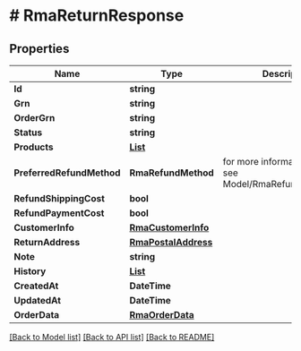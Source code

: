 # # RmaReturnResponse


## Properties 


Name | Type | Description | Notes
------------ | ------------- | ------------- | -------------
**Id**| **string** |   | [optional]
**Grn**| **string** |   | [optional]
**OrderGrn**| **string** |   | [optional]
**Status**| **string** |   | [optional]
**Products**| [**List<RmaReturnProduct>**](RmaReturnProduct.md) |   | [optional]
**PreferredRefundMethod**| **RmaRefundMethod** |  for more information please, see Model/RmaRefundMethod.php  | [optional]
**RefundShippingCost**| **bool** |   | [optional]
**RefundPaymentCost**| **bool** |   | [optional]
**CustomerInfo**| [**RmaCustomerInfo**](RmaCustomerInfo.md) |   | [optional]
**ReturnAddress**| [**RmaPostalAddress**](RmaPostalAddress.md) |   | [optional]
**Note**| **string** |   | [optional]
**History**| [**List<RmaReturnHistory>**](RmaReturnHistory.md) |   | [optional]
**CreatedAt**| **DateTime** |   | [optional]
**UpdatedAt**| **DateTime** |   | [optional]
**OrderData**| [**RmaOrderData**](RmaOrderData.md) |   | [optional]


[[Back to Model list]](../../README.md#models) [[Back to API list]](../../README.md#endpoints) [[Back to README]](../../README.md)

